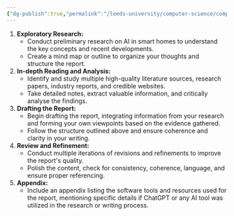 ```yaml
---
{"dg-publish":true,"permalink":"/leeds-university/computer-science/compulsory-modules/professional-computing/cw-2-technical-report/report-plan/"}
---
```


1. **Exploratory Research:**
    - Conduct preliminary research on AI in smart homes to understand the key concepts and recent developments.
    - Create a mind map or outline to organize your thoughts and structure the report.
2. **In-depth Reading and Analysis:**
    - Identify and study multiple high-quality literature sources, research papers, industry reports, and credible websites.
    - Take detailed notes, extract valuable information, and critically analyse the findings.
3. **Drafting the Report:**
    - Begin drafting the report, integrating information from your research and forming your own viewpoints based on the evidence gathered.
    - Follow the structure outlined above and ensure coherence and clarity in your writing.
4. **Review and Refinement:**
    - Conduct multiple iterations of revisions and refinements to improve the report's quality.
    - Polish the content, check for consistency, coherence, language, and ensure proper referencing.
5. **Appendix:**
    - Include an appendix listing the software tools and resources used for the report, mentioning specific details if ChatGPT or any AI tool was utilized in the research or writing process.
